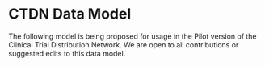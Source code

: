 # CTDN Data Model

The following model is being proposed for usage in the Pilot version of the Clinical Trial Distribution Network.  We are open to all contributions or suggested edits to this data model. 



